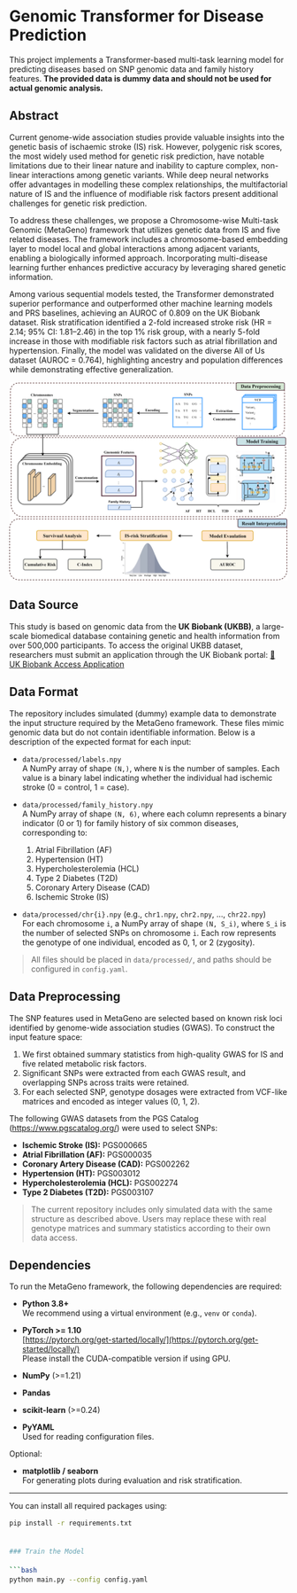 ﻿# Genomic Transformer for Disease Prediction

This project implements a Transformer-based multi-task learning model for predicting diseases based on SNP genomic data and family history features. **The provided data is dummy data and should not be used for actual genomic analysis.**

## Abstract

Current genome-wide association studies provide valuable insights into the genetic basis of ischaemic stroke (IS) risk. However, polygenic risk scores, the most widely used method for genetic risk prediction, have notable limitations due to their linear nature and inability to capture complex, non-linear interactions among genetic variants. While deep neural networks offer advantages in modelling these complex relationships, the multifactorial nature of IS and the influence of modifiable risk factors present additional challenges for genetic risk prediction.

To address these challenges, we propose a Chromosome-wise Multi-task Genomic (MetaGeno) framework that utilizes genetic data from IS and five related diseases. The framework includes a chromosome-based embedding layer to model local and global interactions among adjacent variants, enabling a biologically informed approach. Incorporating multi-disease learning further enhances predictive accuracy by leveraging shared genetic information.

Among various sequential models tested, the Transformer demonstrated superior performance and outperformed other machine learning models and PRS baselines, achieving an AUROC of 0.809 on the UK Biobank dataset. Risk stratification identified a 2-fold increased stroke risk (HR = 2.14; 95% CI: 1.81–2.46) in the top 1% risk group, with a nearly 5-fold increase in those with modifiable risk factors such as atrial fibrillation and hypertension. Finally, the model was validated on the diverse All of Us dataset (AUROC = 0.764), highlighting ancestry and population differences while demonstrating effective generalization.

![MetaGeno Workflow](./flow.png)

## Data Source

This study is based on genomic data from the **UK Biobank (UKBB)**, a large-scale biomedical database containing genetic and health information from over 500,000 participants. To access the original UKBB dataset, researchers must submit an application through the UK Biobank portal: [🔗 UK Biobank Access Application](https://www.ukbiobank.ac.uk/enable-your-research/apply-for-access)

## Data Format

The repository includes simulated (dummy) example data to demonstrate the input structure required by the MetaGeno framework. These files mimic genomic data but do not contain identifiable information. Below is a description of the expected format for each input:

- `data/processed/labels.npy`  
  A NumPy array of shape `(N,)`, where `N` is the number of samples. Each value is a binary label indicating whether the individual had ischemic stroke (0 = control, 1 = case).

- `data/processed/family_history.npy`  
  A NumPy array of shape `(N, 6)`, where each column represents a binary indicator (0 or 1) for family history of six common diseases, corresponding to:
  1. Atrial Fibrillation (AF)
  2. Hypertension (HT)
  3. Hypercholesterolemia (HCL)
  4. Type 2 Diabetes (T2D)
  5. Coronary Artery Disease (CAD)
  6. Ischemic Stroke (IS)

- `data/processed/chr{i}.npy` (e.g., `chr1.npy`, `chr2.npy`, ..., `chr22.npy`)  
  For each chromosome `i`, a NumPy array of shape `(N, S_i)`, where `S_i` is the number of selected SNPs on chromosome `i`. Each row represents the genotype of one individual, encoded as 0, 1, or 2 (zygosity).

> All files should be placed in `data/processed/`, and paths should be configured in `config.yaml`.

## Data Preprocessing

The SNP features used in MetaGeno are selected based on known risk loci identified by genome-wide association studies (GWAS). To construct the input feature space:

1. We first obtained summary statistics from high-quality GWAS for IS and five related metabolic risk factors.
2. Significant SNPs were extracted from each GWAS result, and overlapping SNPs across traits were retained.
3. For each selected SNP, genotype dosages were extracted from VCF-like matrices and encoded as integer values (0, 1, 2).

The following GWAS datasets from the PGS Catalog (https://www.pgscatalog.org/) were used to select SNPs:

- **Ischemic Stroke (IS):** PGS000665  
- **Atrial Fibrillation (AF):** PGS000035  
- **Coronary Artery Disease (CAD):** PGS002262  
- **Hypertension (HT):** PGS003012  
- **Hypercholesterolemia (HCL):** PGS002274  
- **Type 2 Diabetes (T2D):** PGS003107

> The current repository includes only simulated data with the same structure as described above. Users may replace these with real genotype matrices and summary statistics according to their own data access.

## Dependencies

To run the MetaGeno framework, the following dependencies are required:

- **Python 3.8+**  
  We recommend using a virtual environment (e.g., `venv` or `conda`).

- **PyTorch >= 1.10**  
  [https://pytorch.org/get-started/locally/](https://pytorch.org/get-started/locally/)  
  Please install the CUDA-compatible version if using GPU.

- **NumPy** (>=1.21)

- **Pandas**

- **scikit-learn** (>=0.24)

- **PyYAML**  
  Used for reading configuration files.

Optional:

- **matplotlib / seaborn**  
  For generating plots during evaluation and risk stratification.

---

You can install all required packages using:

```bash
pip install -r requirements.txt


### Train the Model

```bash
python main.py --config config.yaml
```




